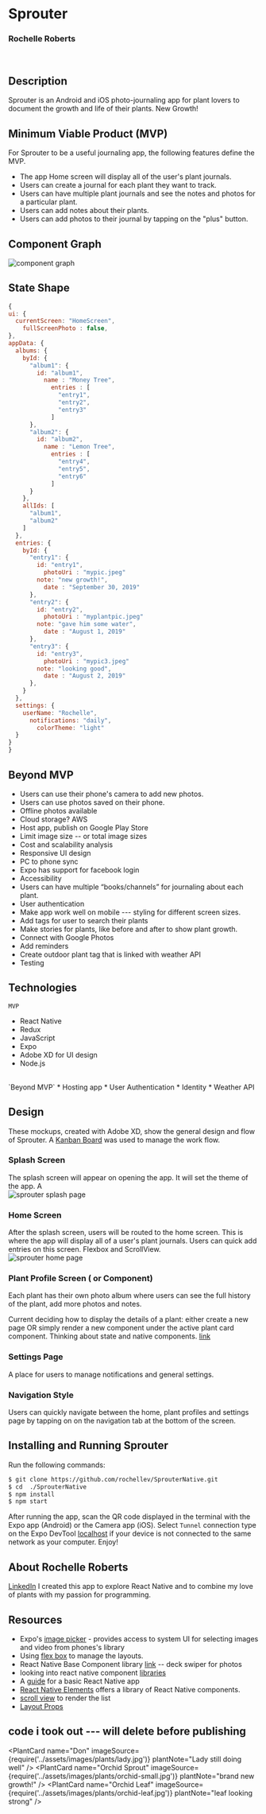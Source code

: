 # Sprouter
### Rochelle Roberts
<br>

## Description
Sprouter is an Android and iOS photo-journaling app for plant lovers to document the growth and life of their plants. New Growth! 


## Minimum Viable Product (MVP)
For Sprouter to be a useful journaling app, the following features define the MVP.
* The app Home screen will display all of the user's plant journals. 
* Users can create a journal for each plant they want to track. 
* Users can have multiple plant journals and see the notes and photos for a particular plant.
* Users can add notes about their plants.
* Users can add photos to their journal by tapping on the "plus" button.

## Component Graph
![component graph](assets/images/component_graph.jpg)

## State Shape
```javascript
{
ui: {
  currentScreen: "HomeScreen",
    fullScreenPhoto : false,
},
appData: {
  albums: {
    byId: {
      "album1": {
        id: "album1",
          name : "Money Tree",
            entries : [
              "entry1",
              "entry2",
              "entry3"
            ]
      },
      "album2": {
        id: "album2",
          name : "Lemon Tree",
            entries : [
              "entry4",
              "entry5",
              "entry6"
            ]
      }
    },
    allIds: [
      "album1",
      "album2"
    ]
  },
  entries: {
    byId: {
      "entry1": {
        id: "entry1",
          photoUri : "mypic.jpeg"
        note: "new growth!",
          date : "September 30, 2019"
      },
      "entry2": {
        id: "entry2",
          photoUri : "myplantpic.jpeg"
        note: "gave him some water",
          date : "August 1, 2019"
      },
      "entry3": {
        id: "entry3",
          photoUri : "mypic3.jpeg"
        note: "looking good",
          date : "August 2, 2019"
      },
    }
  },
  settings: {
    userName: "Rochelle",
      notifications: "daily",
        colorTheme: "light"
  }
}
}
```

## Beyond MVP
* Users can use their phone's camera to add new photos. 
* Users can use photos saved on their phone.
* Offline photos available 
* Cloud storage? AWS
* Host app, publish on Google Play Store
* Limit image size  -- or total image sizes
* Cost and scalability analysis
* Responsive UI design
* PC to phone sync
* Expo has support for facebook login
* Accessibility 
* Users can have multiple “books/channels” for journaling about each plant. 
* User authentication
* Make app work well on mobile --- styling for different screen sizes.
* Add tags for user to search their plants
* Make stories for plants, like before and after to show plant growth.
* Connect with Google Photos 
* Add reminders
* Create outdoor plant tag that is linked with weather API
* Testing

## Technologies
`MVP`
* React Native
* Redux
* JavaScript
* Expo
* Adobe XD for UI design
* Node.js
<br>
`Beyond MVP` 
* Hosting app
* User Authentication
* Identity
* Weather API

## Design
These mockups, created with Adobe XD, show the general design and flow of Sprouter. A [Kanban Board](https://github.com/rochellev/SprouterNative/projects/1) was used to manage the work flow.

### Splash Screen
The splash screen will appear on opening the app. It will set the theme of the app. A  <br>
![sprouter splash page](assets/images/mockup/splash_screen.jpg)


### Home Screen
After the splash screen, users will be routed to the home screen. This is where the app will display all of a user's plant journals. Users can quick add entries on this screen. Flexbox and ScrollView. <br>
![sprouter home page](assets/images/mockup/home_screen.jpg)

### Plant Profile Screen ( or Component)
Each plant has their own photo album where users can see the full history of the plant, add more photos and notes. 

Current deciding how to display the details of a plant: either create a new page OR simply render a new component under the active plant card component. Thinking about state and native components. [link](https://medium.com/netscape/component-state-vs-redux-store-1eb0c929277)

### Settings Page
A place for users to manage notifications and general settings. 

### Navigation Style
Users can quickly navigate between the home, plant profiles and settings page by tapping on on the navigation tab at the bottom of the screen.
<br>
## Installing and Running Sprouter
Run the following commands:

```sh
$ git clone https://github.com/rochellev/SprouterNative.git
$ cd  ./SprouterNative
$ npm install
$ npm start
```

After running the app, scan the QR code displayed in the terminal with the Expo app (Android) or the Camera app (iOS). Select `Tunnel` connection type on the Expo DevTool [localhost](http://localhost:19002/) if your device is not connected to the same network as your computer. Enjoy!

## About Rochelle Roberts
[LinkedIn](https://www.linkedin.com/in/rochelle-roberts)
I created this app to explore React Native and to combine my love of plants with my passion for programming.


## Resources
* Expo's [image picker](https://docs.expo.io/versions/latest/sdk/imagepicker/) - provides access to system UI for selecting images and video from phones's library
* Using [flex box](https://facebook.github.io/react-native/docs/flexbox) to manage the layouts.
* React Native Base Component library [link](https://docs.nativebase.io/Components.html#accordion-def-headref) -- deck swiper for photos
* looking into react native component [libraries](https://blog.bitsrc.io/11-react-native-component-libraries-you-should-know-in-2018-71d2a8e33312)
* A [guide](https://www.reactnative.guide/5-project-structure-and-start-building-some-app/5.2-basic-components-and-platform-specific-code.html) for a basic React Native app
* [React Native Elements](https://react-native-training.github.io/react-native-elements/docs/getting_started.html) offers a library of React Native components.
* [scroll view](https://facebook.github.io/react-native/docs/scrollview.html) to render the list  
* [Layout Props](https://facebook.github.io/react-native/docs/layout-props)


## code i took out --- will delete before publishing
<PlantCard name="Don" imageSource={require('../assets/images/plants/lady.jpg')} plantNote="Lady still doing well" />
          <PlantCard name="Orchid Sprout" imageSource={require('../assets/images/plants/orchid-small.jpg')} plantNote="brand new growth!" />
          <PlantCard name="Orchid Leaf" imageSource={require('../assets/images/plants/orchid-leaf.jpg')} plantNote="leaf looking strong" />